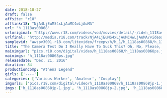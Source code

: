```yaml
---
date: 2018-10-27
draft: false
affsite: "r18"
afflinkr18: "NjA4LjEuMS4xLjAuMC4wLjAuMA"
url: "h_1118as00868"
urloriginal: "http://www.r18.com/videos/vod/movies/detail/-/id=h_1118as00868"
urlfinal: "http://media.r18.com/track/NjA4LjEuMS4xLjAuMC4wLjAuMA/videos/vod/movies/detail/-/id=h_1118as00868"
samplevid: "awspv3001.r18.com/litevideo/freepv/h/h_1/h_1118as00868/h_1118as00868_dmb_s.mp4"
title: "The Camera Test Do I Really Have To Suck This? Oh, No, Please, Not There, Ahhhhh! We Brought 7 Sensual Girls To Separate Rooms, And..."
mainimgurl: "pics.r18.com/digital/video/h_1118as00868/h_1118as00868ps.jpg"
mainimgs: "h_1118as00868ps.jpg"
releasedate: "Dec. 21, 2016"
duration: 84
productioncomp: "Athena Legend"
girls: ['----']
categories: ['Various Worker', 'Amateur', 'Cosplay']
imgurls: ['pics.r18.com/digital/video/h_1118as00868/h_1118as00868jp-1.jpg', 'pics.r18.com/digital/video/h_1118as00868/h_1118as00868jp-2.jpg', 'pics.r18.com/digital/video/h_1118as00868/h_1118as00868jp-3.jpg', 'pics.r18.com/digital/video/h_1118as00868/h_1118as00868jp-4.jpg', 'pics.r18.com/digital/video/h_1118as00868/h_1118as00868jp-5.jpg', 'pics.r18.com/digital/video/h_1118as00868/h_1118as00868jp-6.jpg', 'pics.r18.com/digital/video/h_1118as00868/h_1118as00868jp-7.jpg', 'pics.r18.com/digital/video/h_1118as00868/h_1118as00868jp-8.jpg', 'pics.r18.com/digital/video/h_1118as00868/h_1118as00868jp-9.jpg', 'pics.r18.com/digital/video/h_1118as00868/h_1118as00868jp-10.jpg', 'pics.r18.com/digital/video/h_1118as00868/h_1118as00868jp-11.jpg', 'pics.r18.com/digital/video/h_1118as00868/h_1118as00868jp-12.jpg', 'pics.r18.com/digital/video/h_1118as00868/h_1118as00868jp-13.jpg', 'pics.r18.com/digital/video/h_1118as00868/h_1118as00868jp-14.jpg', 'pics.r18.com/digital/video/h_1118as00868/h_1118as00868jp-15.jpg', 'pics.r18.com/digital/video/h_1118as00868/h_1118as00868jp-16.jpg', 'pics.r18.com/digital/video/h_1118as00868/h_1118as00868jp-17.jpg', 'pics.r18.com/digital/video/h_1118as00868/h_1118as00868jp-18.jpg', 'pics.r18.com/digital/video/h_1118as00868/h_1118as00868jp-19.jpg', 'pics.r18.com/digital/video/h_1118as00868/h_1118as00868jp-20.jpg']
imgs: ['h_1118as00868jp-1.jpg', 'h_1118as00868jp-2.jpg', 'h_1118as00868jp-3.jpg', 'h_1118as00868jp-4.jpg', 'h_1118as00868jp-5.jpg', 'h_1118as00868jp-6.jpg', 'h_1118as00868jp-7.jpg', 'h_1118as00868jp-8.jpg', 'h_1118as00868jp-9.jpg', 'h_1118as00868jp-10.jpg', 'h_1118as00868jp-11.jpg', 'h_1118as00868jp-12.jpg', 'h_1118as00868jp-13.jpg', 'h_1118as00868jp-14.jpg', 'h_1118as00868jp-15.jpg', 'h_1118as00868jp-16.jpg', 'h_1118as00868jp-17.jpg', 'h_1118as00868jp-18.jpg', 'h_1118as00868jp-19.jpg', 'h_1118as00868jp-20.jpg']
---
```

